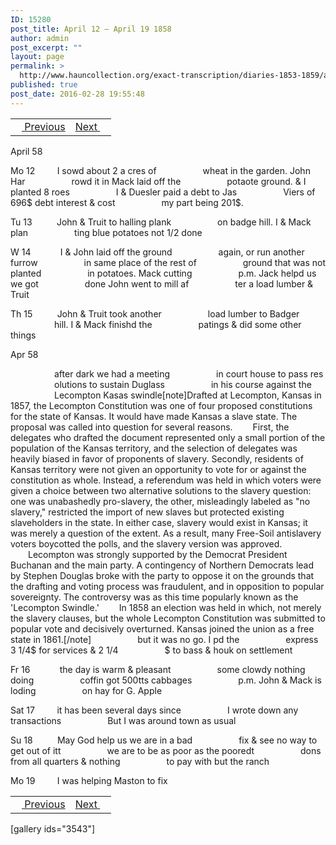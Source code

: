 ```yaml
---
ID: 15280
post_title: April 12 – April 19 1858
author: admin
post_excerpt: ""
layout: page
permalink: >
  http://www.hauncollection.org/exact-transcription/diaries-1853-1859/april-12-april-19-1858/
published: true
post_date: 2016-02-28 19:55:48
---
```

<table style="width: 100%;" align="center">
<tbody>
<tr>
<td><a href="http://www.hauncollection.org/version-2/diaries-1853-1859/april-4-april-11-1858/"><img src="https://lh3.googleusercontent.com/-EFJpxxNiPNw/VqgtWBCZrMI/AAAAAAAAAFU/WfY4lPFWWkg/s800-Ic42/Soeb-Plain-Arrows-8-10px.png" alt="" width="10" height="10" /> Previous</a></td>
<td style="text-align: right;"><a href="http://www.hauncollection.org/version-2/diaries-1853-1859/april-19-april-21-1858/">Next <img src="https://lh3.googleusercontent.com/-67k0cYlpXHw/VqgtWKz1MXI/AAAAAAAAAFU/k9PW_Piyurk/s800-Ic42/Soeb-Plain-Arrows-5-10px.png" alt="" width="10" height="10" /></a></td>
</tr>
</tbody>
</table>
April 58

Mo 12         I sowd about 2 a cres of
<span style="margin-left: 70px;">wheat in the garden. John Har
<span style="margin-left: 70px;">rowd it in Mack laid off the
<span style="margin-left: 70px;">potaote ground. &amp; I planted 8 roes
<span style="margin-left: 70px;">I &amp; Duesler paid a debt to Jas
<span style="margin-left: 70px;">Viers of 696$ debt interest &amp; cost
<span style="margin-left: 70px;">my part being 201$.</span></span></span></span></span></span>

Tu 13          John &amp; Truit to halling plank
<span style="margin-left: 70px;">on badge hill. I &amp; Mack plan
<span style="margin-left: 70px;">ting blue potatoes not 1/2 done</span></span>

W 14            I &amp; John laid off the ground
<span style="margin-left: 70px;">again, or run another furrow
<span style="margin-left: 70px;">in same place of the rest of
<span style="margin-left: 70px;">ground that was not planted
<span style="margin-left: 70px;">in potatoes. Mack cutting
<span style="margin-left: 70px;">p.m. Jack helpd us we got
<span style="margin-left: 70px;">done John went to mill af
<span style="margin-left: 70px;">ter a load lumber &amp; Truit</span></span></span></span></span></span></span>

Th 15          John &amp; Truit took another
<span style="margin-left: 70px;">load lumber to Badger
<span style="margin-left: 70px;">hill. I &amp; Mack finishd the
<span style="margin-left: 70px;">patings &amp; did some other things</span></span></span>

Apr 58

<span style="margin-left: 70px;">after dark we had a meeting
<span style="margin-left: 70px;">in court house to pass res
<span style="margin-left: 70px;">olutions to sustain Duglass
<span style="margin-left: 70px;">in his course against the
<span style="margin-left: 70px;">Lecompton Kasas swindle[note]Drafted at Lecompton, Kansas in 1857, the Lecompton Constitution was one of four proposed constitutions for the state of Kansas. It would have made Kansas a slave state. The proposal was called into question for several reasons.
<span style="margin-left: 28px;">First, the delegates who drafted the document represented only a small portion of the population of the Kansas territory, and the selection of delegates was heavily biased in favor of proponents of slavery. Secondly, residents of Kansas territory were not given an opportunity to vote for or against the constitution as whole. Instead, a referendum was held in which voters were given a choice between two alternative solutions to the slavery question: one was unabashedly pro-slavery, the other, misleadingly labeled as "no slavery," restricted the import of new slaves but protected existing slaveholders in the state. In either case, slavery would exist in Kansas; it was merely a question of the extent. As a result, many Free-Soil antislavery voters boycotted the polls, and the slavery version was approved.
<span style="margin-left: 28px;">Lecompton was strongly supported by the Democrat President Buchanan and the main party. A contingency of Northern Democrats lead by Stephen Douglas broke with the party to oppose it on the grounds that the drafting and voting process was fraudulent, and in opposition to popular sovereignty. The controversy was as this time popularly known as the 'Lecompton Swindle.'
<span style="margin-left: 28px;">In 1858 an election was held in which, not merely the slavery clauses, but the whole Lecompton Constitution was submitted to popular vote and decisively overturned. Kansas joined the union as a free state in 1861.[/note]
<span style="margin-left: 70px;">but it was no go. I pd the
<span style="margin-left: 70px;">express 3 1/4$ for services &amp; 2 1/4
<span style="margin-left: 70px;">$ to bass &amp; houk on settlement</span></span></span></span></span></span></span></span>

Fr 16            the day is warm &amp; pleasant
<span style="margin-left: 70px;">some clowdy nothing doing
<span style="margin-left: 70px;">coffin got 500tts cabbages
<span style="margin-left: 70px;">p.m. John &amp; Mack is loding
<span style="margin-left: 70px;">on hay for G. Apple</span></span></span></span>

Sat 17         it has been several days since
<span style="margin-left: 70px;">I wrote down any transactions
<span style="margin-left: 70px;">But I was around town as usual</span></span>

Su 18          May God help us we are in a bad
<span style="margin-left: 70px;">fix &amp; see no way to get out of itt
<span style="margin-left: 70px;">we are to be as poor as the pooredt
<span style="margin-left: 70px;">dons from all quarters &amp; nothing
<span style="margin-left: 70px;">to pay with but the ranch</span></span></span></span>

Mo 19         I was helping Maston to fix
<table style="width: 100%;" align="center">
<tbody>
<tr>
<td><a href="http://www.hauncollection.org/version-2/diaries-1853-1859/april-4-april-11-1858/"><img src="https://lh3.googleusercontent.com/-EFJpxxNiPNw/VqgtWBCZrMI/AAAAAAAAAFU/WfY4lPFWWkg/s800-Ic42/Soeb-Plain-Arrows-8-10px.png" alt="" width="10" height="10" /> Previous</a></td>
<td style="text-align: right;"><a href="http://www.hauncollection.org/version-2/diaries-1853-1859/april-19-april-21-1858/">Next <img src="https://lh3.googleusercontent.com/-67k0cYlpXHw/VqgtWKz1MXI/AAAAAAAAAFU/k9PW_Piyurk/s800-Ic42/Soeb-Plain-Arrows-5-10px.png" alt="" width="10" height="10" /></a></td>
</tr>
</tbody>
</table>
[gallery ids="3543"]
